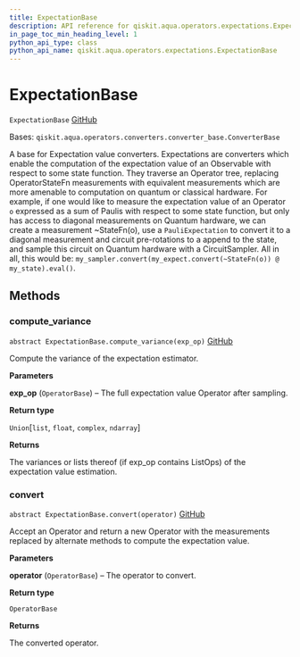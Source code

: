 ```yaml
---
title: ExpectationBase
description: API reference for qiskit.aqua.operators.expectations.ExpectationBase
in_page_toc_min_heading_level: 1
python_api_type: class
python_api_name: qiskit.aqua.operators.expectations.ExpectationBase
---
```


# ExpectationBase

<span id="qiskit.aqua.operators.expectations.ExpectationBase" />

`ExpectationBase` [GitHub](https://github.com/qiskit-community/qiskit-aqua/tree/stable/0.9/qiskit/aqua/operators/expectations/expectation_base.py "view source code")

Bases: `qiskit.aqua.operators.converters.converter_base.ConverterBase`

A base for Expectation value converters. Expectations are converters which enable the computation of the expectation value of an Observable with respect to some state function. They traverse an Operator tree, replacing OperatorStateFn measurements with equivalent measurements which are more amenable to computation on quantum or classical hardware. For example, if one would like to measure the expectation value of an Operator `o` expressed as a sum of Paulis with respect to some state function, but only has access to diagonal measurements on Quantum hardware, we can create a measurement \~StateFn(o), use a `PauliExpectation` to convert it to a diagonal measurement and circuit pre-rotations to a append to the state, and sample this circuit on Quantum hardware with a CircuitSampler. All in all, this would be: `my_sampler.convert(my_expect.convert(~StateFn(o)) @ my_state).eval()`.

## Methods

### compute\_variance

<span id="qiskit.aqua.operators.expectations.ExpectationBase.compute_variance" />

`abstract ExpectationBase.compute_variance(exp_op)` [GitHub](https://github.com/qiskit-community/qiskit-aqua/tree/stable/0.9/qiskit/aqua/operators/expectations/expectation_base.py "view source code")

Compute the variance of the expectation estimator.

**Parameters**

**exp\_op** (`OperatorBase`) – The full expectation value Operator after sampling.

**Return type**

`Union`\[`list`, `float`, `complex`, `ndarray`]

**Returns**

The variances or lists thereof (if exp\_op contains ListOps) of the expectation value estimation.

### convert

<span id="qiskit.aqua.operators.expectations.ExpectationBase.convert" />

`abstract ExpectationBase.convert(operator)` [GitHub](https://github.com/qiskit-community/qiskit-aqua/tree/stable/0.9/qiskit/aqua/operators/expectations/expectation_base.py "view source code")

Accept an Operator and return a new Operator with the measurements replaced by alternate methods to compute the expectation value.

**Parameters**

**operator** (`OperatorBase`) – The operator to convert.

**Return type**

`OperatorBase`

**Returns**

The converted operator.

